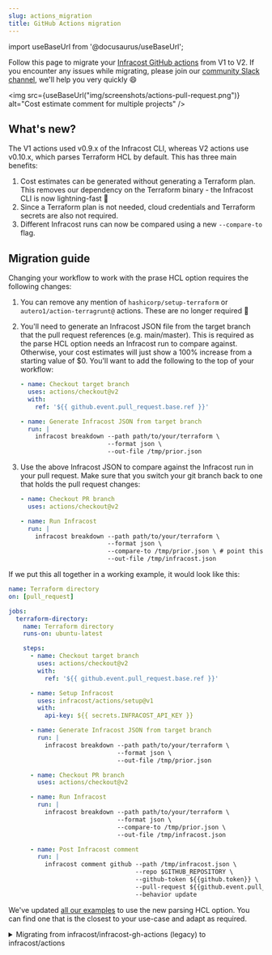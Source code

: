 ```yaml
---
slug: actions_migration
title: GitHub Actions migration
---
```


import useBaseUrl from '@docusaurus/useBaseUrl';

Follow this page to migrate your [Infracost GitHub actions](https://github.com/infracost/actions) from V1 to V2. If you encounter any issues while migrating, please join our [community Slack channel](https://www.infracost.io/community-chat), we'll help you very quickly 😄

<img src={useBaseUrl("img/screenshots/actions-pull-request.png")} alt="Cost estimate comment for multiple projects" />

## What's new?

The V1 actions used v0.9.x of the Infracost CLI, whereas V2 actions use v0.10.x, which parses Terraform HCL by default. This has three main benefits:
1. Cost estimates can be generated without generating a Terraform plan. This removes our dependency on the Terraform binary - the Infracost CLI is now lightning-fast 🚀
2. Since a Terraform plan is not needed, cloud credentials and Terraform secrets are also not required.
3. Different Infracost runs can now be compared using a new `--compare-to` flag.

## Migration guide

Changing your workflow to work with the prase HCL option requires the following changes:

1. You can remove any mention of `hashicorp/setup-terraform` or `autero1/action-terragrunt@` actions. These are no longer required 🎉
2. You'll need to generate an Infracost JSON file from the target branch that the pull request references (e.g. main/master). This is required as the parse HCL option needs an Infracost run to compare against. Otherwise, your cost estimates will just show a 100% increase from a starting value of $0. You'll want to add the following to the top of your workflow:

    ```yaml
    - name: Checkout target branch
      uses: actions/checkout@v2
      with:
        ref: '${{ github.event.pull_request.base.ref }}'

    - name: Generate Infracost JSON from target branch
      run: |
        infracost breakdown --path path/to/your/terraform \
                            --format json \
                            --out-file /tmp/prior.json
    ```

3. Use the above Infracost JSON to compare against the Infracost run in your pull request. Make sure that you switch your git branch back to one that holds the pull request changes:

    ```yml
    - name: Checkout PR branch
      uses: actions/checkout@v2

    - name: Run Infracost
      run: |
        infracost breakdown --path path/to/your/terraform \
                            --format json \
                            --compare-to /tmp/prior.json \ # point this to the JSON output we generated in step 2
                            --out-file /tmp/infracost.json
    ```

If we put this all together in a working example, it would look like this:

```yml
name: Terraform directory
on: [pull_request]

jobs:
  terraform-directory:
    name: Terraform directory
    runs-on: ubuntu-latest

    steps:
      - name: Checkout target branch
        uses: actions/checkout@v2
        with:
          ref: '${{ github.event.pull_request.base.ref }}'

      - name: Setup Infracost
        uses: infracost/actions/setup@v1
        with:
          api-key: ${{ secrets.INFRACOST_API_KEY }}

      - name: Generate Infracost JSON from target branch
        run: |
          infracost breakdown --path path/to/your/terraform \
                              --format json \
                              --out-file /tmp/prior.json

      - name: Checkout PR branch
        uses: actions/checkout@v2

      - name: Run Infracost
        run: |
          infracost breakdown --path path/to/your/terraform \
                              --format json \
                              --compare-to /tmp/prior.json \
                              --out-file /tmp/infracost.json

      - name: Post Infracost comment
        run: |
          infracost comment github --path /tmp/infracost.json \
                                   --repo $GITHUB_REPOSITORY \
                                   --github-token ${{github.token}} \
                                   --pull-request ${{github.event.pull_request.number}} \
                                   --behavior update
```

We've updated [all our examples](https://github.com/infracost/actions/#examples) to use the new parsing HCL option. You can find one that is the closest to your use-case and adapt as required.

<details>
  <summary>Migrating from infracost/infracost-gh-actions (legacy) to infracost/actions</summary>

Follow this page to migrate from our old [infracost-gh-actions](https://github.com/infracost/infracost-gh-action) repo to our new [actions](https://github.com/infracost/actions/) repo. The infracost-gh-actions is deprecated.

If you encounter any issues while migrating, please join our [community Slack channel](https://www.infracost.io/community-chat), we'll help you very quickly 😄

## What's new?

🚀 The new Infracost actions repo provides a composable way of using our actions in your workflow. These JavaScript (not Docker) actions simplify integrating Infracost into your GitHub Actions. In addition, we've added CI-specific output formats, a cost summary table, and different behaviors so you can control when comments are be posted.

### Composable actions

The actions repo contains two main actions as well as many examples demonstrating how they can be used in different workflows. One of the workflows this enables is matrix builds, where one cost estimate comment can be created from a group of Terraform projects. The new actions are:
- setup: install the Infracost CLI in your GitHub Actions workflow.
- comment: adds comments to pull requests.

Composable actions provide three key benefits:
1. No need for a bloated Docker image: The Infracost CLI setup has been split out from the Terraform/Terragrunt setup. This avoids needing a large Docker image and enables other actions to be used to to install required versions of [Terraform](https://github.com/hashicorp/setup-terraform) and [Terragrunt](https://github.com/autero1/action-terragrunt).
2. Safe version upgrades: the Infracost setup action has a `version` field for the CLI, which supports [SemVer ranges](https://www.npmjs.com/package/semver#ranges). So instead of a [full version](https://github.com/infracost/infracost/releases) string, you can use `0.9.x`. This enables you to automatically get the latest backward compatible changes in the 0.9 release (e.g. new resources/features and bug fixes) without worrying about CI/CD pipelines breaking.
3. Versioning for the integration itself: the integration has a version, `infracost/action@v1`, which also supports Semver. So you can use v1 to get backward compatible updates for the integration (e.g. bug fixes).

### CI-specific formats

The `infracost output` command now has two new format options: `github-comment` and `slack-message`. We will be adding formats for GitLab, Azure DevOps repos and Bitbucket later.

### Cost summary

As shown by in the screenshot at the top of this page, comments now include a summary table showing the total cost diff for any projects that have changed.

### Comment behaviors

The comment action includes a `behavior` and a `target-type` attribute.

Behavior describes how and when comments should be posted; we support four options:
- `update`: Create a single comment and update it on changes. This is the "quietest" option. The GitHub comments UI shows [what/when changed](https://docs.github.com/en/communities/moderating-comments-and-conversations/tracking-changes-in-a-comment) when the comment is updated. Pull request followers will only be notified on the comment create (not updates), and the comment will stay at the same location in the comment history.
- `delete-and-new`: Delete previous cost estimate comments and create a new one. Pull request followers will be notified on each comment.
- `hide-and-new`: Minimize previous cost estimate comments and create a new one. Pull request followers will be notified on each comment.
- `new`: Create a new cost estimate comment. Pull request followers will be notified on each comment.

The `target-type` describes where the comment should be posted against, which can be either `pull-request` (default) or `commit`.

## Migration guide

1. Follow the [Quick start guide](https://github.com/infracost/actions/#quick-start) to see how the actions can be used together with `setup-terraform`.

2. Find [an example](https://github.com/infracost/actions/#examples) that is the closest to your use-case and adapt the example as required.

If you encounter any issues while migrating, please join our [community Slack channel](https://www.infracost.io/community-chat), we'll help you very quickly 😄
</details>
